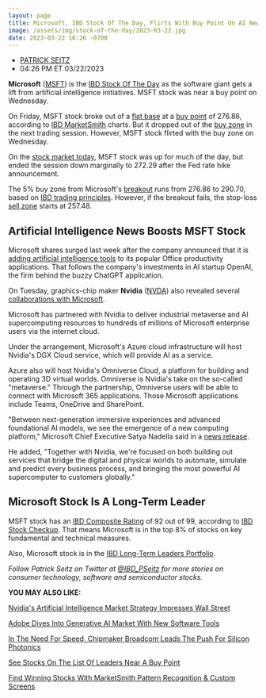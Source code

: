 ```yaml
---
layout: page
title: Microsoft, IBD Stock Of The Day, Flirts With Buy Point On AI News
image: /assets/img/stock-of-the-day/2023-03-22.jpg
date: 2023-03-22 16:26 -0700
---
```




* [PATRICK SEITZ](https://www.investors.com/author/seitzp/ "Posts by PATRICK SEITZ")
* 04:26 PM ET 03/22/2023





**Microsoft** ([MSFT](https://research.investors.com/quote.aspx?symbol=MSFT)) is the [IBD Stock Of The Day](https://www.investors.com/research/ibd-stock-of-the-day/) as the software giant gets a lift from artificial intelligence initiatives. MSFT stock was near a buy point on Wednesday.




On Friday, MSFT stock broke out of a [flat base](https://www.investors.com/how-to-invest/investors-corner/chart-patterns-flat-base-dull-trade-positive-action/) at a [buy point](https://www.investors.com/how-to-invest/investors-corner/apple-stock-set-up-proper-buy-point-before-big-rally/) of 276.86, according to [IBD MarketSmith](https://www.investors.com/product/marketsmith/?artProdLink=MarketSmith) charts. But it dropped out of the [buy zone](https://www.investors.com/how-to-invest/investors-corner/buy-zone-gives-investors-chance-to-buy-top-stocks-beyond-breakout/) in the next trading session. However, MSFT stock flirted with the buy zone on Wednesday.


On the [stock market today](https://www.investors.com/news/stock-market-today-stock-market-news/), MSFT stock was up for much of the day, but ended the session down marginally to 272.29 after the Fed rate hike announcement.


The 5% buy zone from Microsoft's [breakout](https://www.investors.com/how-to-invest/investors-corner/what-is-stock-breakout/) runs from 276.86 to 290.70, based on [IBD trading principles](https://www.investors.com/ibd-university/). However, if the breakout fails, the stop-loss [sell zone](https://www.investors.com/how-to-invest/investors-corner/still-the-no-1-rule-for-stock-investors-always-cut-your-losses-short/) starts at 257.48.


Artificial Intelligence News Boosts MSFT Stock
----------------------------------------------


Microsoft shares surged last week after the company announced that it is [adding artificial intelligence tools](https://www.investors.com/news/technology/microsoft-stock-fueled-by-artificial-intelligence-in-office-apps/) to its popular Office productivity applications. That follows the company's investments in AI startup OpenAI, the firm behind the buzzy ChatGPT application.


On Tuesday, graphics-chip maker **Nvidia** ([NVDA](https://research.investors.com/quote.aspx?symbol=NVDA)) also revealed several [collaborations with Microsoft](https://www.investors.com/news/technology/nvidia-stock-chatgpt-is-just-the-start-for-artificial-intelligence/).


Microsoft has partnered with Nvidia to deliver industrial metaverse and AI supercomputing resources to hundreds of millions of Microsoft enterprise users via the internet cloud.


Under the arrangement, Microsoft's Azure cloud infrastructure will host Nvidia's DGX Cloud service, which will provide AI as a service.


Azure also will host Nvidia's Omniverse Cloud, a platform for building and operating 3D virtual worlds. Omniverse is Nvidia's take on the so-called "metaverse." Through the partnership, Omniverse users will be able to connect with Microsoft 365 applications. Those Microsoft applications include Teams, OneDrive and SharePoint.


"Between next-generation immersive experiences and advanced foundational AI models, we see the emergence of a new computing platform," Microsoft Chief Executive Satya Nadella said in a [news release](https://nvidianews.nvidia.com/news/nvidia-and-microsoft-to-bring-the-industrial-metaverse-and-ai-to-hundreds-of-millions-of-enterprise-users-via-azure-cloud).


He added, "Together with Nvidia, we're focused on both building out services that bridge the digital and physical worlds to automate, simulate and predict every business process, and bringing the most powerful AI supercomputer to customers globally."


Microsoft Stock Is A Long-Term Leader
-------------------------------------


MSFT stock has an [IBD Composite Rating](https://www.investors.com/how-to-invest/investors-corner/how-to-research-growth-stocks/) of 92 out of 99, according to [IBD Stock Checkup](https://research.investors.com/stock-checkup/nasdaq-microsoft-msft.aspx). That means Microsoft is in the top 8% of stocks on key fundamental and technical measures.


Also, Microsoft stock is in the [IBD Long-Term Leaders Portfolio](https://www.investors.com/research/best-stocks-to-buy-now-long-term-stocks-ibd-long-term-leaders-list/).


*Follow Patrick Seitz on Twitter at [@IBD\_PSeitz](https://twitter.com/IBD_PSeitz) for more stories on consumer technology, software and semiconductor stocks.*


**YOU MAY ALSO LIKE:**


[Nvidia's Artificial Intelligence Market Strategy Impresses Wall Street](https://www.investors.com/news/technology/nvda-stock-nvidia-artificial-intelligence-strategy-impresses-analysts/)


[Adobe Dives Into Generative AI Market With New Software Tools](https://www.investors.com/news/technology/adbe-stock-adobe-adds-generative-ai-services/)


[In The Need For Speed, Chipmaker Broadcom Leads The Push For Silicon Photonics](https://www.investors.com/news/technology/broadcom-stock-broadcom-leading-the-push-for-silicon-photonics/)


[See Stocks On The List Of Leaders Near A Buy Point](https://www.investors.com/product/leaderboard/?artProdLink=Leaderboard)


[Find Winning Stocks With MarketSmith Pattern Recognition & Custom Screens](https://www.investors.com/product/marketsmith/?artProdLink=MarketSmith)




